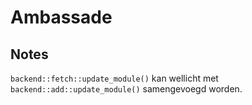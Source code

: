 # Ambassade

## Notes

`backend::fetch::update_module()` kan wellicht met `backend::add::update_module()` samengevoegd worden.
